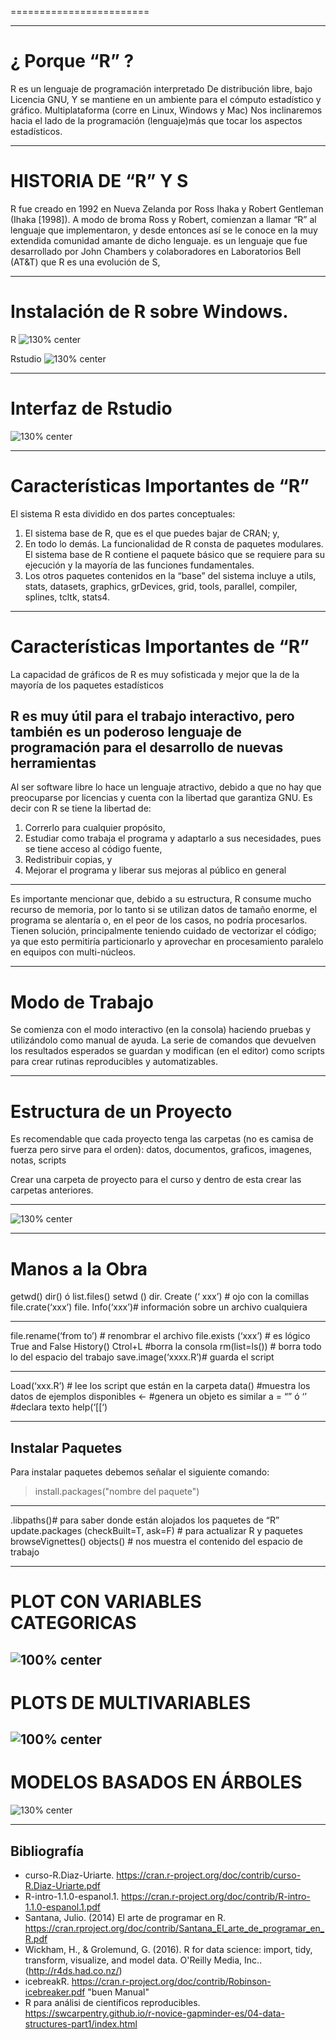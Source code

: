 ﻿
========================

---
¿ Porque “R” ?
========================
R es un lenguaje de programación interpretado
De distribución libre, bajo Licencia GNU,
Y se mantiene en un ambiente para el cómputo estadístico y gráfico.
Multiplataforma (corre en Linux, Windows y Mac)
Nos inclinaremos hacia el lado de la programación (lenguaje)más que tocar los aspectos estadísticos.

---
# HISTORIA DE “R” Y  S
R fue creado en 1992 en Nueva Zelanda por Ross Ihaka y Robert Gentleman (Ihaka [1998]).
A modo de broma Ross y Robert, comienzan a llamar “R” al lenguaje que implementaron, y desde entonces así se le conoce en la muy extendida comunidad amante de dicho lenguaje.
es un lenguaje que fue desarrollado por John Chambers y colaboradores
en Laboratorios Bell (AT&T)
que R es una evolución de S,

---

# Instalación de R sobre Windows.
R
![130% center](../image/R.png)

Rstudio
![130% center](../image/Rstudio.png)

---

# Interfaz de Rstudio

![130% center](../image/interfaz.png)

---
# Características Importantes de “R”
El sistema R esta dividido en dos partes conceptuales: 
1) El sistema base de R, que es el que puedes bajar de 	CRAN; y, 
2) En todo lo demás. La funcionalidad de R consta de paquetes modulares. El sistema base de R contiene 	el paquete básico que se requiere para su ejecución y la mayoría de las funciones fundamentales. 
3) Los otros paquetes contenidos en 	la “base” del sistema incluye a utils, stats, datasets, graphics, grDevices, grid, tools, parallel, compiler, splines, tcltk, stats4.
---

# Características Importantes de “R”

La capacidad de gráficos de R es muy sofisticada y mejor que la de la mayoría de los paquetes estadísticos

R es muy útil para el trabajo interactivo, pero también es un poderoso lenguaje de programación para el desarrollo de nuevas herramientas
---
Al ser software libre lo hace un lenguaje atractivo, debido a que no hay que preocuparse por licencias y cuenta con la libertad que garantiza GNU. Es decir con R se tiene la libertad de: 
1) 	Correrlo para cualquier propósito, 
2) 	Estudiar como trabaja el programa y adaptarlo a sus necesidades, pues se tiene acceso al código fuente, 
3) 	Redistribuir copias, y 
4) 	Mejorar el programa y liberar sus mejoras al público en general

---
Es importante mencionar que, debido a su estructura, R consume mucho recurso de memoria, por lo tanto si se utilizan datos de tamaño enorme, el programa se alentaría o, en el peor de los casos, no podría procesarlos.
Tienen solución, principalmente teniendo cuidado de vectorizar el código; ya que esto permitiría particionarlo y aprovechar en procesamiento paralelo en equipos con multi-núcleos.

---
# Modo de Trabajo
Se comienza con el modo interactivo (en la consola) haciendo pruebas y utilizándolo como manual de ayuda.
La serie de comandos que devuelven los resultados esperados se guardan y modifican (en el editor) como scripts para crear rutinas reproducibles y automatizables.


---

# Estructura de un Proyecto

Es recomendable que cada proyecto tenga las carpetas (no es camisa de fuerza pero sirve para el orden):
datos, documentos, graficos, imagenes, notas, scripts

Crear una carpeta de proyecto para el curso y dentro de esta crear las carpetas anteriores.

--- 
![130% center](../image/estructura.png)
 
 ---

# Manos a la Obra

getwd()
dir() ó list.files()
setwd ()
dir. Create (‘ xxx’) # ojo con la comillas
file.crate(‘xxx’)
file. Info(‘xxx’)# información sobre un archivo cualquiera

--- 

file.rename(‘from to’) # renombrar el archivo
file.exists (‘xxx’) # es lógico True and False
History()
Ctrol+L #borra la consola
rm(list=ls()) # borra todo lo del espacio del trabajo 
save.image(‘xxxx.R’)# guarda el script 

---
Load(‘xxx.R’) # lee los script que están en la carpeta
data() #muestra los datos de ejemplos disponibles
<- #genera un objeto es similar a =
“” ó ‘’ #declara texto
help(‘[[‘)

---
## Instalar Paquetes

Para instalar paquetes debemos señalar el siguiente comando:

> install.packages("nombre del paquete")

---
.libpaths()# para saber donde están alojados los paquetes de “R”
update.packages (checkBuilt=T, ask=F) # para actualizar R y paquetes
browseVignettes()
objects() # nos muestra el contenido del espacio de trabajo 

---

# PLOT CON VARIABLES CATEGORICAS

![100% center](../image/vigotes.png)
---
# PLOTS DE MULTIVARIABLES

![100% center](../image/multivariable.png)
---
# MODELOS BASADOS EN ÁRBOLES

![130% center](../image/arboles.png)

---

## Bibliografía
-	curso-R.Diaz-Uriarte. https://cran.r-project.org/doc/contrib/curso-R.Diaz-Uriarte.pdf
-	R-intro-1.1.0-espanol.1. https://cran.r-project.org/doc/contrib/R-intro-1.1.0-espanol.1.pdf
-	Santana, Julio. (2014) El arte de programar en R. https://cran.rproject.org/doc/contrib/Santana_El_arte_de_programar_en_R.pdf
-	Wickham, H., & Grolemund, G. (2016). R for data science: import, tidy, transform, visualize, and model data. O'Reilly Media, Inc.. (http://r4ds.had.co.nz/)
- icebreakR. https://cran.r-project.org/doc/contrib/Robinson-icebreaker.pdf "buen Manual"
- R para análisi de científicos reproducibles. https://swcarpentry.github.io/r-novice-gapminder-es/04-data-structures-part1/index.html

